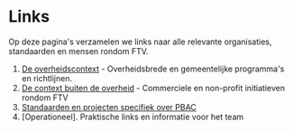# Links 

Op deze pagina's verzamelen we links naar alle relevante organisaties, standaarden en mensen rondom FTV.

1. [De overheidscontext](4.1.links_overheid.md) - Overheidsbrede en gemeentelijke programma's en richtlijnen.
2. [De context buiten de overheid](4.2.links_buiten_overheid.md) - Commerciele en non-profit initiatieven rondom FTV
3. [Standaarden en projecten specifiek over PBAC](4.3.links_pbac.md)
4. [Operationeel]. Praktische links en informatie voor het team